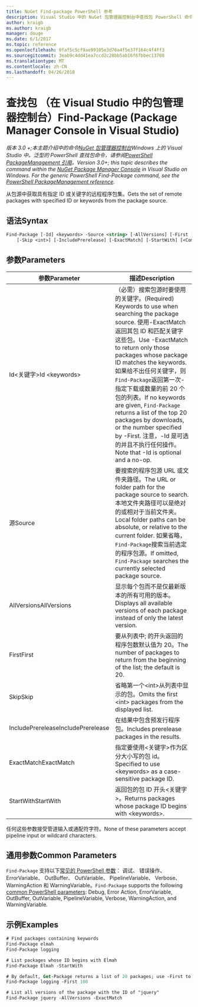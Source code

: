 ```yaml
---
title: NuGet Find-package PowerShell 参考
description: Visual Studio 中的 NuGet 包管理器控制台中查找包 PowerShell 命令参考。
author: kraigb
ms.author: kraigb
manager: douge
ms.date: 6/1/2017
ms.topic: reference
ms.openlocfilehash: 0faf5c5cf9ae99105e3d76a4f5e37f164c4f4ff3
ms.sourcegitcommit: 3eab9c4dd41ea7ccd2c28bb5ab16f6fbbec13708
ms.translationtype: MT
ms.contentlocale: zh-CN
ms.lasthandoff: 04/26/2018
---
```

# <a name="find-package-package-manager-console-in-visual-studio"></a><span data-ttu-id="335a6-103">查找包 （在 Visual Studio 中的包管理器控制台）</span><span class="sxs-lookup"><span data-stu-id="335a6-103">Find-Package (Package Manager Console in Visual Studio)</span></span>

<span data-ttu-id="335a6-104">*版本 3.0 +;本主题介绍中的命令[NuGet 包管理器控制台](package-manager-console.md)Windows 上的 Visual Studio 中。泛型的 PowerShell 查找包命令，请参阅[PowerShell PackageManagement 引用](/powershell/module/packagemanagement/?view=powershell-6)。*</span><span class="sxs-lookup"><span data-stu-id="335a6-104">*Version 3.0+; this topic describes the command within the [NuGet Package Manager Console](package-manager-console.md) in Visual Studio on Windows. For the generic PowerShell Find-Package command, see the [PowerShell PackageManagement reference](/powershell/module/packagemanagement/?view=powershell-6).*</span></span>

<span data-ttu-id="335a6-105">从包源中获取具有指定 ID 或关键字的远程程序包集。</span><span class="sxs-lookup"><span data-stu-id="335a6-105">Gets the set of remote packages with specified ID or keywords from the package source.</span></span>

## <a name="syntax"></a><span data-ttu-id="335a6-106">语法</span><span class="sxs-lookup"><span data-stu-id="335a6-106">Syntax</span></span>

```ps
Find-Package [-Id] <keywords> -Source <string> [-AllVersions] [-First [<int>]]
    [-Skip <int>] [-IncludePrerelease] [-ExactMatch] [-StartWith] [<CommonParameters>]
```

## <a name="parameters"></a><span data-ttu-id="335a6-107">参数</span><span class="sxs-lookup"><span data-stu-id="335a6-107">Parameters</span></span>

| <span data-ttu-id="335a6-108">参数</span><span class="sxs-lookup"><span data-stu-id="335a6-108">Parameter</span></span> | <span data-ttu-id="335a6-109">描述</span><span class="sxs-lookup"><span data-stu-id="335a6-109">Description</span></span> |
| --- | --- |
| <span data-ttu-id="335a6-110">Id&lt;关键字&gt;</span><span class="sxs-lookup"><span data-stu-id="335a6-110">Id &lt;keywords&gt;</span></span> | <span data-ttu-id="335a6-111">（必需）搜索包源时要使用的关键字。</span><span class="sxs-lookup"><span data-stu-id="335a6-111">(Required) Keywords to use when searching the package source.</span></span> <span data-ttu-id="335a6-112">使用-ExactMatch 返回其包 ID 和匹配关键字这些包。</span><span class="sxs-lookup"><span data-stu-id="335a6-112">Use -ExactMatch to return only those packages whose package ID matches the keywords.</span></span> <span data-ttu-id="335a6-113">如果给不出任何关键字，则`Find-Package`返回第一次-指定下载或数量的前 20 个包的列表。</span><span class="sxs-lookup"><span data-stu-id="335a6-113">If no keywords are given, `Find-Package` returns a list of the top 20 packages by downloads, or the number specified by -First.</span></span> <span data-ttu-id="335a6-114">注意，-Id 是可选的并且不执行任何操作。</span><span class="sxs-lookup"><span data-stu-id="335a6-114">Note that -Id is optional and a no-op.</span></span> |
| <span data-ttu-id="335a6-115">源</span><span class="sxs-lookup"><span data-stu-id="335a6-115">Source</span></span> | <span data-ttu-id="335a6-116">要搜索的程序包源 URL 或文件夹路径。</span><span class="sxs-lookup"><span data-stu-id="335a6-116">The URL or folder path for the package source to search.</span></span> <span data-ttu-id="335a6-117">本地文件夹路径可以是绝对的或相对于当前文件夹。</span><span class="sxs-lookup"><span data-stu-id="335a6-117">Local folder paths can be absolute, or relative to the current folder.</span></span> <span data-ttu-id="335a6-118">如果省略，`Find-Package`搜索当前选定的程序包源。</span><span class="sxs-lookup"><span data-stu-id="335a6-118">If omitted, `Find-Package` searches the currently selected package source.</span></span> |
| <span data-ttu-id="335a6-119">AllVersions</span><span class="sxs-lookup"><span data-stu-id="335a6-119">AllVersions</span></span> | <span data-ttu-id="335a6-120">显示每个包而不是仅最新版本的所有可用的版本。</span><span class="sxs-lookup"><span data-stu-id="335a6-120">Displays all available versions of each package instead of only the latest version.</span></span> |
| <span data-ttu-id="335a6-121">First</span><span class="sxs-lookup"><span data-stu-id="335a6-121">First</span></span> | <span data-ttu-id="335a6-122">要从列表中; 的开头返回的程序包数默认值为 20。</span><span class="sxs-lookup"><span data-stu-id="335a6-122">The number of packages to return from the beginning of the list; the default is 20.</span></span> |
| <span data-ttu-id="335a6-123">Skip</span><span class="sxs-lookup"><span data-stu-id="335a6-123">Skip</span></span> | <span data-ttu-id="335a6-124">省略第一个&lt;int&gt;从列表中显示的包。</span><span class="sxs-lookup"><span data-stu-id="335a6-124">Omits the first &lt;int&gt; packages from the displayed list.</span></span>  |
| <span data-ttu-id="335a6-125">IncludePrerelease</span><span class="sxs-lookup"><span data-stu-id="335a6-125">IncludePrerelease</span></span> | <span data-ttu-id="335a6-126">在结果中包含预发行程序包。</span><span class="sxs-lookup"><span data-stu-id="335a6-126">Includes prerelease packages in the results.</span></span> |
| <span data-ttu-id="335a6-127">ExactMatch</span><span class="sxs-lookup"><span data-stu-id="335a6-127">ExactMatch</span></span> | <span data-ttu-id="335a6-128">指定要使用&lt;关键字&gt;作为区分大小写的包 id。</span><span class="sxs-lookup"><span data-stu-id="335a6-128">Specified to use &lt;keywords&gt; as a case-sensitive package ID.</span></span> |
| <span data-ttu-id="335a6-129">StartWith</span><span class="sxs-lookup"><span data-stu-id="335a6-129">StartWith</span></span> | <span data-ttu-id="335a6-130">返回包的包 ID 开头&lt;关键字&gt;。</span><span class="sxs-lookup"><span data-stu-id="335a6-130">Returns packages whose package ID begins with &lt;keywords&gt;.</span></span> |

<span data-ttu-id="335a6-131">任何这些参数接受管道输入或通配符字符。</span><span class="sxs-lookup"><span data-stu-id="335a6-131">None of these parameters accept pipeline input or wildcard characters.</span></span>

## <a name="common-parameters"></a><span data-ttu-id="335a6-132">通用参数</span><span class="sxs-lookup"><span data-stu-id="335a6-132">Common Parameters</span></span>

<span data-ttu-id="335a6-133">`Find-Package` 支持以下[常见的 PowerShell 参数](http://go.microsoft.com/fwlink/?LinkID=113216)： 调试、 错误操作、 ErrorVariable、 OutBuffer、 OutVariable、 PipelineVariable、 Verbose、 WarningAction 和 WarningVariable。</span><span class="sxs-lookup"><span data-stu-id="335a6-133">`Find-Package` supports the following [common PowerShell parameters](http://go.microsoft.com/fwlink/?LinkID=113216): Debug, Error Action, ErrorVariable, OutBuffer, OutVariable, PipelineVariable, Verbose, WarningAction, and WarningVariable.</span></span>

## <a name="examples"></a><span data-ttu-id="335a6-134">示例</span><span class="sxs-lookup"><span data-stu-id="335a6-134">Examples</span></span>

```ps
# Find packages containing keywords
Find-Package elmah
Find-Package logging

# List packages whose ID begins with Elmah
Find-Package Elmah -StartWith

# By default, Get-Package returns a list of 20 packages; use -First to show more
Find-Package logging -First 100

# List all versions of the package with the ID of "jquery"
Find-Package jquery -AllVersions -ExactMatch
```
